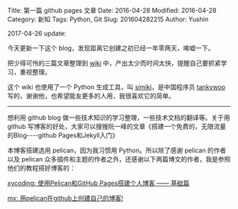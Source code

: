 Title: 第一篇 github pages 文章
Date: 2016-04-28
Modified: 2016-04-28
Category: 新知 
Tags: Python, Git
Slug: 201604282215
Author: Yushin

2017-04-26 update:

今天更新一下这个 blog，发现距离它创建之初已经一年零两天，唏嘘一下。

把少得可怜的三篇文章整理到 [wiki](http://wiki.lostsummer.love/) 中，产出太少而时间太快，提醒自己要抓紧学习，重视整理。

这个 wiki 也使用了一个 Python 生成工具，叫 [simiki](http://simiki.org/)，是中国程序员 [tankywoo](https://github.com/tankywoo) 写的，谢谢他，也希望能友更多的人用，我很喜欢它的简单。

***

想利用 github blog 做一些技术知识的学习整理，一些技术文档的翻译等。关于用 github 写博客的好处，大家可以搜搜阮一峰的文章《搭建一个免费的，无限流量的Blog----github Pages和Jekyll入门》

本博客搭建选用 pelican，因为我习惯用 Python。所以除了感谢 pelican 的作者以及 pelican 众多插件和主题的作者之外，还感谢以下两篇博文的作者，我是参照他们的教程搭好博客的：


[xycoding: 使用Pelican和GitHub Pages搭建个人博客 —— 基础篇](http://www.xycoding.com/articles/2013/11/21/blog-create/)

[mx: 用pelican在github上创建自己的博客!](http://x-wei.github.io/pelican_github_blog.html)
